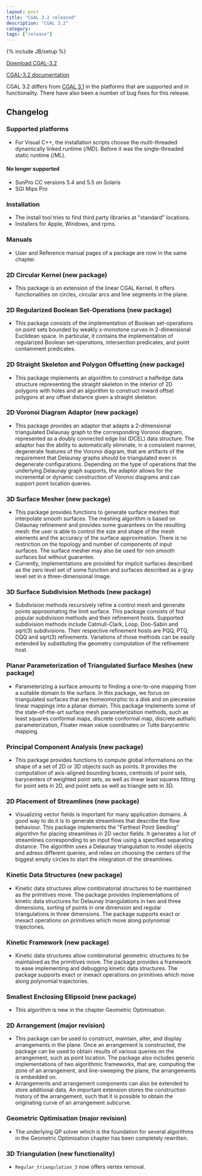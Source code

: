 ```yaml
---
layout: post
title: "CGAL 3.2 released"
description: "CGAL 3.2"
category:
tags: ["release"]
---
```

{% include JB/setup %}

<i class="glyphicon glyphicon-download"></i>
<a href="https://github.com/CGAL/cgal/releases/tag/releases%2FCGAL-3.2">Download CGAL-3.2</a>

<i class="glyphicon glyphicon-book"></i>
<a href="https://doc.cgal.org/Manual/3.2/doc_html/cgal_manual/packages.html">CGAL-3.2 documentation</a>

<p>CGAL 3.2 differs from <a href="../../../../2004/12/01/cgal-31">CGAL 3.1</a> in the platforms that are supported and
in functionality.  There have also been a number of bug fixes for this release.</p>

<div class="product-detail-info" markdown="1">

## Changelog

### Supported platforms
  - For Visual C++, the installation scripts choose the multi-threaded
    dynamically linked runtime (/MD). Before it was the single-threaded
    static runtime (/ML).

#### No longer supported
  - SunPro CC versions 5.4 and 5.5 on Solaris
  - SGI Mips Pro

### Installation
  - The install tool tries to find third party libraries at "standard" locations.
  - Installers for Apple, Windows, and rpms.

### Manuals
  - User and Reference manual pages of a package are now in the same chapter.

### 2D Circular Kernel (new package)
  - This package is an extension of the linear CGAL Kernel. It offers
    functionalities on circles, circular arcs and line segments in the
    plane.

### 2D Regularized Boolean Set-Operations (new package)
  - This package consists of the implementation of Boolean
    set-operations on point sets bounded by weakly x-monotone curves in
    2-dimensional Euclidean space. In particular, it contains the
    implementation of regularized Boolean set-operations, intersection
    predicates, and point containment predicates.

### 2D Straight Skeleton and Polygon Offsetting (new package)
  - This package implements an algorithm to construct a halfedge data
    structure representing the straight skeleton in the interior of 2D
    polygons with holes and an algorithm to construct inward offset
    polygons at any offset distance given a straight skeleton.

### 2D Voronoi Diagram Adaptor (new package)
  - This package provides an adaptor that adapts a 2-dimensional
    triangulated Delaunay graph to the corresponding Voronoi diagram,
    represented as a doubly connected edge list (DCEL) data structure.
    The adaptor has the ability to automatically eliminate, in a
    consistent manner, degenerate features of the Voronoi diagram, that
    are artifacts of the requirement that Delaunay graphs should be
    triangulated even in degenerate configurations. Depending on the
    type of operations that the underlying Delaunay graph supports, the
    adaptor allows for the incremental or dynamic construction of
    Voronoi diagrams and can support point location queries.

### 3D Surface Mesher (new package)
  - This package provides functions to generate surface meshes that
    interpolate smooth surfaces. The meshing algorithm is based on
    Delaunay refinement and provides some guarantees on the resulting
    mesh: the user is able to control the size and shape of the mesh
    elements and the accuracy of the surface approximation. There is no
    restriction on the topology and number of components of input
    surfaces. The surface mesher may also be used for non smooth
    surfaces but without guarantee.
  - Currently, implementations are provided for implicit surfaces
    described as the zero level set of some function and surfaces
    described as a gray level set in a three-dimensional image.

### 3D Surface Subdivision Methods (new package)
  - Subdivision methods recursively refine a control mesh and generate
    points approximating the limit surface. This package consists of
    four popular subdivision methods and their refinement hosts.
    Supported subdivision methods include Catmull-Clark, Loop, Doo-Sabin
    and sqrt(3) subdivisions. Their respective refinement hosts are PQQ,
    PTQ, DQQ and sqrt(3) refinements. Variations of those methods can be
    easily extended by substituting the geometry computation of the
    refinement host.

### Planar Parameterization of Triangulated Surface Meshes (new package)
  - Parameterizing a surface amounts to finding a one-to-one mapping
    from a suitable domain to the surface. In this package, we focus on
    triangulated surfaces that are homeomorphic to a disk and on
    piecewise linear mappings into a planar domain. This package
    implements some of the state-of-the-art surface mesh
    parameterization methods, such as least squares conformal maps,
    discrete conformal map, discrete authalic parameterization, Floater
    mean value coordinates or Tutte barycentric mapping.

### Principal Component Analysis (new package)
  - This package provides functions to compute global informations on
    the shape of a set of 2D or 3D objects such as points. It provides
    the computation of axis-aligned bounding boxes, centroids of point
    sets, barycenters of weighted point sets, as well as linear least
    squares fitting for point sets in 2D, and point sets as well as
    triangle sets in 3D.

### 2D Placement of Streamlines (new package)
  - Visualizing vector fields is important for many application domains.
    A good way to do it is to generate streamlines that describe the
    flow behaviour. This package implements the "Farthest Point Seeding"
    algorithm for placing streamlines in 2D vector fields. It generates
    a list of streamlines corresponding to an input flow using a
    specified separating distance. The algorithm uses a Delaunay
    triangulation to model objects and adress different queries, and
    relies on choosing the centers of the biggest empty circles to start
    the integration of the streamlines.

### Kinetic Data Structures (new package)
  - Kinetic data structures allow combinatorial structures to be
    maintained as the primitives move. The package provides
    implementations of kinetic data structures for Delaunay
    triangulations in two and three dimensions, sorting of points in one
    dimension and regular triangulations in three dimensions. The
    package supports exact or inexact operations on primitives which
    move along polynomial trajectories.

### Kinetic Framework (new package)
  - Kinetic data structures allow combinatorial geometric structures to
    be maintained as the primitives move. The package provides a
    framework to ease implementing and debugging kinetic data
    structures. The package supports exact or inexact operations on
    primitives which move along polynomial trajectories.

### Smallest Enclosing Ellipsoid (new package)
  - This algorithm is new in the chapter Geometric Optimisation.

### 2D Arrangement (major revision)
  - This package can be used to construct, maintain, alter, and display
    arrangements in the plane. Once an arrangement is constructed, the
    package can be used to obtain results of various queries on the
    arrangement, such as point location. The package also includes
    generic implementations of two algorithmic frameworks, that are,
    computing the zone of an arrangement, and line-sweeping the plane,
    the arrangements is embedded on.
  - Arrangements and arrangement components can also be extended to
    store additional data. An important extension stores the
    construction history of the arrangement, such that it is possible to
    obtain the originating curve of an arrangement subcurve.

### Geometric Optimisation (major revision)
  - The underlying QP solver which is the foundation for several
    algorithms in the Geometric Optimisation chapter has been completely
    rewritten.

### 3D Triangulation (new functionality)
  - `Regular_triangulation_3` now offers vertex removal.
</div>
